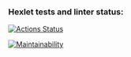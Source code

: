 ### Hexlet tests and linter status:
[![Actions Status](https://github.com/eshevelevee/python-project-lvl1/workflows/hexlet-check/badge.svg)](https://github.com/eshevelevee/python-project-lvl1/actions)

[![Maintainability](https://api.codeclimate.com/v1/badges/a99a88d28ad37a79dbf6/maintainability)](https://codeclimate.com/github/codeclimate/codeclimate/maintainability)